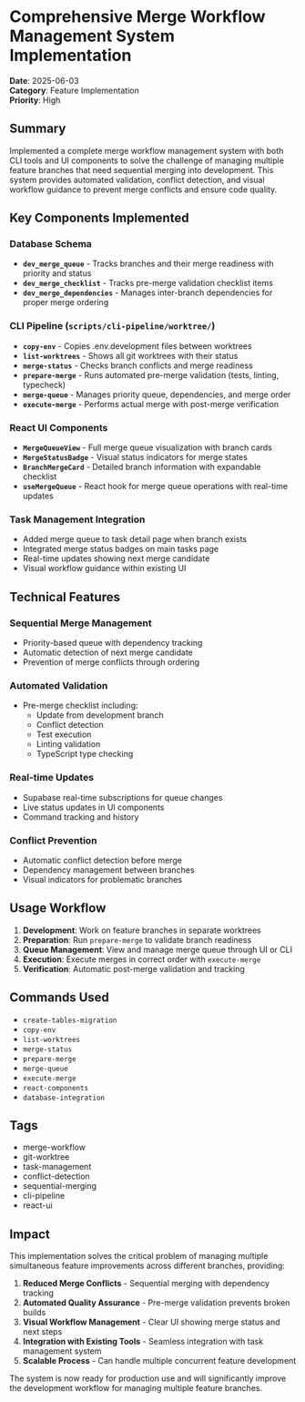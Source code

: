 # Comprehensive Merge Workflow Management System Implementation

**Date**: 2025-06-03  
**Category**: Feature Implementation  
**Priority**: High  

## Summary

Implemented a complete merge workflow management system with both CLI tools and UI components to solve the challenge of managing multiple feature branches that need sequential merging into development. This system provides automated validation, conflict detection, and visual workflow guidance to prevent merge conflicts and ensure code quality.

## Key Components Implemented

### Database Schema
- **`dev_merge_queue`** - Tracks branches and their merge readiness with priority and status
- **`dev_merge_checklist`** - Tracks pre-merge validation checklist items
- **`dev_merge_dependencies`** - Manages inter-branch dependencies for proper merge ordering

### CLI Pipeline (`scripts/cli-pipeline/worktree/`)
- **`copy-env`** - Copies .env.development files between worktrees
- **`list-worktrees`** - Shows all git worktrees with their status
- **`merge-status`** - Checks branch conflicts and merge readiness
- **`prepare-merge`** - Runs automated pre-merge validation (tests, linting, typecheck)
- **`merge-queue`** - Manages priority queue, dependencies, and merge order
- **`execute-merge`** - Performs actual merge with post-merge verification

### React UI Components
- **`MergeQueueView`** - Full merge queue visualization with branch cards
- **`MergeStatusBadge`** - Visual status indicators for merge states
- **`BranchMergeCard`** - Detailed branch information with expandable checklist
- **`useMergeQueue`** - React hook for merge queue operations with real-time updates

### Task Management Integration
- Added merge queue to task detail page when branch exists
- Integrated merge status badges on main tasks page
- Real-time updates showing next merge candidate
- Visual workflow guidance within existing UI

## Technical Features

### Sequential Merge Management
- Priority-based queue with dependency tracking
- Automatic detection of next merge candidate
- Prevention of merge conflicts through ordering

### Automated Validation
- Pre-merge checklist including:
  - Update from development branch
  - Conflict detection
  - Test execution
  - Linting validation
  - TypeScript type checking

### Real-time Updates
- Supabase real-time subscriptions for queue changes
- Live status updates in UI components
- Command tracking and history

### Conflict Prevention
- Automatic conflict detection before merge
- Dependency management between branches
- Visual indicators for problematic branches

## Usage Workflow

1. **Development**: Work on feature branches in separate worktrees
2. **Preparation**: Run `prepare-merge` to validate branch readiness
3. **Queue Management**: View and manage merge queue through UI or CLI
4. **Execution**: Execute merges in correct order with `execute-merge`
5. **Verification**: Automatic post-merge validation and tracking

## Commands Used
- `create-tables-migration`
- `copy-env`
- `list-worktrees`
- `merge-status`
- `prepare-merge`
- `merge-queue`
- `execute-merge`
- `react-components`
- `database-integration`

## Tags
- merge-workflow
- git-worktree
- task-management
- conflict-detection
- sequential-merging
- cli-pipeline
- react-ui

## Impact

This implementation solves the critical problem of managing multiple simultaneous feature improvements across different branches, providing:

1. **Reduced Merge Conflicts** - Sequential merging with dependency tracking
2. **Automated Quality Assurance** - Pre-merge validation prevents broken builds
3. **Visual Workflow Management** - Clear UI showing merge status and next steps
4. **Integration with Existing Tools** - Seamless integration with task management system
5. **Scalable Process** - Can handle multiple concurrent feature development

The system is now ready for production use and will significantly improve the development workflow for managing multiple feature branches.